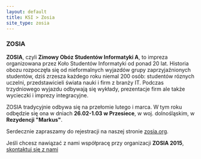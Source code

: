 ```yaml
---
layout: default
title: KSI > Zosia
site_type: zosia
---
```


### ZOSIA

**ZOSIA**, czyli **Zimowy Obóz Studentów Informatyki A**, to impreza organizowana przez Koło Studentów Informatyki od ponad 20 lat. Historia obozu rozpoczęła się od nieformalnych wyjazdów grupy zaprzyjaźnionych studentów, dziś zrzesza każdego roku niemal 200 osób: studentów róznych uczelni, przedstawicieli świata nauki i firm z branży IT. Podczas trzydniowego wyjazdu odbywają się wykłady, prezentacje firm ale także wycieczki i imprezy integracyjne.

ZOSIA tradycyjnie odbywa się na przełomie lutego i marca. W tym roku odbędzie się ona w dniach __26.02-1.03 w Przesiece__, w woj. dolnośląskim, w __Rezydencji "Markus"__.

Serdecznie zapraszamy do rejestracji na naszej stronie [zosia.org](http://zosia.org).

Jeśli chcesz nawiązać z nami współpracę przy organizacji **ZOSIA 2015**, [skontaktuj się z nami](/ksi/contact.html)

